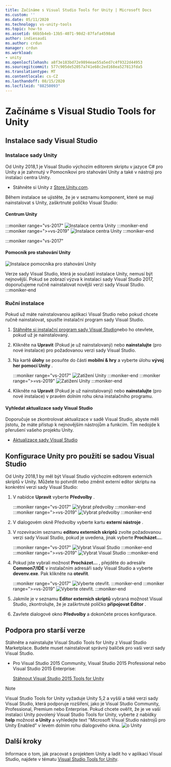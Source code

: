 ```yaml
---
title: Začínáme s Visual Studio Tools for Unity | Microsoft Docs
ms.custom: ''
ms.date: 05/11/2020
ms.technology: vs-unity-tools
ms.topic: how-to
ms.assetid: 66b5b4eb-13b5-4071-98d2-87fafa4598a8
author: indiesaudi
ms.author: crdun
manager: crdun
ms.workload:
- unity
ms.openlocfilehash: a8f3e183bd72e9894eae55a5ed7c4f9322d44953
ms.sourcegitcommit: 577c905de52057a741e68c2ed168ea527813fda5
ms.translationtype: MT
ms.contentlocale: cs-CZ
ms.lasthandoff: 08/15/2020
ms.locfileid: "88250093"
---
```

# <a name="get-started-with-visual-studio-tools-for-unity"></a>Začínáme s Visual Studio Tools for Unity

## <a name="install-visual-studio"></a>Instalace sady Visual Studio

### <a name="unity-bundled-installation"></a>Instalace sady Unity

Od Unity 2018,1 je Visual Studio výchozím editorem skriptu v jazyce C# pro Unity a je zahrnutý v Pomocníkovi pro stahování Unity a také v nástroji pro instalaci centra Unity.

- Stáhněte si Unity z [Store.Unity.com](https://store.unity.com/).

Během instalace se ujistěte, že je v seznamu komponent, které se mají nainstalovat s Unity, zaškrtnuté políčko Visual Studio:

#### <a name="unity-hub"></a>Centrum Unity

:::moniker range="vs-2017"
![Instalace centra Unity](media/vs-2017/vstu-unity-hub.png)
:::moniker-end
:::moniker range=">=vs-2019"
![Instalace centra Unity](media/vs-2019/vstu-unity-hub.png)
:::moniker-end

:::moniker range="vs-2017"

#### <a name="unity-download-assistant"></a>Pomocník pro stahování Unity

![Instalace pomocníka pro stahování Unity](media/vs-2017/vstu-download-assistant.png)

Verze sady Visual Studio, která je součástí instalace Unity, nemusí být nejnovější. Pokud se zobrazí výzva k instalaci sady Visual Studio 2017, doporučujeme ručně nainstalovat novější verzi sady Visual Studio.
:::moniker-end

### <a name="manual-installation"></a>Ruční instalace

Pokud už máte nainstalovanou aplikaci Visual Studio nebo pokud chcete ručně nainstalovat, spusťte instalační program sady Visual Studio.

1. [Stáhněte si instalační program sady Visual Studio](../install/install-visual-studio.md)nebo ho otevřete, pokud už je nainstalovaný.

1. Klikněte na **Upravit** (Pokud je už nainstalovaný) nebo **nainstalujte** (pro nové instalace) pro požadovanou verzi sady Visual Studio.

1. Na kartě **úlohy** se posuňte do části **mobilní & hry** a vyberte úlohu **vývoj her pomocí Unity** .

   :::moniker range="vs-2017"
   ![Zatížení Unity](media/vs-2017/vstu-unity-workload.png)
   :::moniker-end
   :::moniker range=">=vs-2019"
   ![Zatížení Unity](media/vs-2019/vstu-unity-workload.png)
   :::moniker-end

1. Klikněte na **Upravit** (Pokud je už nainstalovaný) nebo **nainstalujte** (pro nové instalace) v pravém dolním rohu okna instalačního programu.

#### <a name="check-for-updates-to-visual-studio"></a>Vyhledat aktualizace sady Visual Studio

Doporučuje se zkontrolovat aktualizace v sadě Visual Studio, abyste měli jistotu, že máte přístup k nejnovějším nástrojům a funkcím. Tím nedojde k přerušení vašeho projektu Unity.

- [Aktualizace sady Visual Studio](../install/update-visual-studio.md)

## <a name="configure-unity-for-use-with-visual-studio"></a>Konfigurace Unity pro použití se sadou Visual Studio

Od Unity 2018,1 by měl být Visual Studio výchozím editorem externích skriptů v Unity. Můžete to potvrdit nebo změnit externí editor skriptu na konkrétní verzi sady Visual Studio:

1. V nabídce **Upravit** vyberte **Předvolby** .

   :::moniker range="vs-2017"
   ![Vybrat předvolby](media/vs-2017/vstu-unity-preferences.png)
   :::moniker-end
   :::moniker range=">=vs-2019"
   ![Vybrat předvolby](media/vs-2019/vstu-unity-preferences.png)
   :::moniker-end

2. V dialogovém okně Předvolby vyberte kartu **externí nástroje** .

3. V rozevíracím seznamu **editoru externích skriptů** zvolte požadovanou verzi sady Visual Studio, pokud je uvedena, jinak vyberte **Procházet...**.

   :::moniker range="vs-2017"
   ![Vybrat Visual Studio](media/vs-2017/vstu-unity-external-tools.png)
   :::moniker-end
   :::moniker range=">=vs-2019"
   ![Vybrat Visual Studio](media/vs-2019/vstu-unity-external-tools.png)
   :::moniker-end

4. Pokud jste vybrali možnost **Procházet...** , přejděte do adresáře **Common7/IDE** v instalačním adresáři sady Visual Studio a vyberte **devenv.exe**. Pak klikněte na **otevřít**.

   :::moniker range="vs-2017"
   ![Vyberte otevřít.](media/vs-2017/vstu-browse-for-application.png)
   :::moniker-end
   :::moniker range=">=vs-2019"
   ![Vyberte otevřít.](media/vs-2019/vstu-browse-for-application.png)
   :::moniker-end

5. Jakmile je v seznamu **Editor externích skriptů** vybraná možnost Visual Studio, zkontrolujte, že je zaškrtnuté políčko **připojovat Editor** .

6. Zavřete dialogové okno **Předvolby** a dokončete proces konfigurace.

## <a name="support-for-older-versions"></a>Podpora pro starší verze

Stáhněte a nainstalujte Visual Studio Tools for Unity z Visual Studio Marketplace. Budete muset nainstalovat správný balíček pro vaši verzi sady Visual Studio.

- Pro Visual Studio 2015 Community, Visual Studio 2015 Professional nebo Visual Studio 2015 Enterprise:

   [Stáhnout Visual Studio 2015 Tools for Unity](https://marketplace.visualstudio.com/items?itemName=SebastienLebreton.VisualStudio2015ToolsforUnity)

> [!NOTE]
> Visual Studio Tools for Unity vyžaduje Unity 5,2 a vyšší a také verzi sady Visual Studio, která podporuje rozšíření, jako je Visual Studio Community, Professional, Premium nebo Enterprise. Pokud chcete ověřit, že je ve vaší instalaci Unity povolený Visual Studio Tools for Unity, vyberte z nabídky **help** možnost **o Unity** a vyhledejte text "Microsoft Visual Studio nástrojů pro Unity Enabled" v levém dolním rohu dialogového okna.
> ![o Unity](media/vs-2019/vstu-about-unity.png)

## <a name="next-steps"></a>Další kroky

 Informace o tom, jak pracovat s projektem Unity a ladit ho v aplikaci Visual Studio, najdete v tématu [Visual Studio Tools for Unity](../cross-platform/using-visual-studio-tools-for-unity.md).
